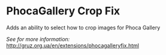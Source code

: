 # PhocaGallery Crop Fix

Adds an ability to select how to crop images for Phoca Gallery

*See for more information:* http://gruz.org.ua/en/extensions/phocagalleryfix.html

